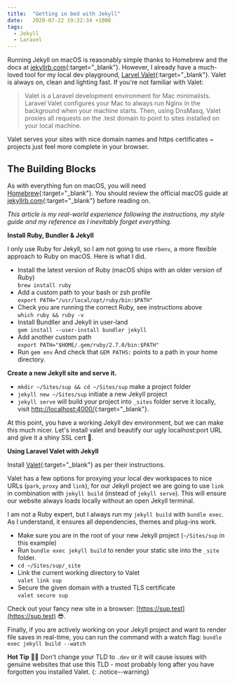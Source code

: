 ```yaml
---
title:  "Getting in bed with Jekyll"
date:   2020-07-22 19:32:34 +1000
tags:
  - Jekyll
  - Laravel
---
```

Running Jekyll on macOS is reasonably simple thanks to Homebrew and the docs at [jekyllrb.com](https://jekyllrb.com/docs/installation/macos/){:target="_blank"}. However, I already have a much-loved tool for my local dev playground, [Larvel Valet](https://laravel.com/docs/7.x/valet){:target="_blank"}. Valet is always on, clean and lighting fast. If you're not familiar with Valet:

> Valet is a Laravel development environment for Mac minimalists. Laravel Valet configures your Mac to always run Nginx in the background when your machine starts. Then, using DnsMasq, Valet proxies all requests on the .test domain to point to sites installed on your local machine.

Valet serves your sites with nice domain names and https certificates ~ projects just feel more complete in your browser.

## The Building Blocks

As with everything fun on macOS, you will need [Homebrew](https://brew.sh/){:target="_blank"}. You should review the official macOS guide at [jekyllrb.com](https://jekyllrb.com/docs/installation/macos/){:target="_blank"} before reading on. 

_This article is my real-world experience following the instructions, my style guide and my reference as I inevitably forget everything._

**Install Ruby, Bundler & Jekyll**

I only use Ruby for Jekyll, so I am not going to use `rbenv`, a more flexible approach to Ruby on macOS. Here is what I did.

- Install the latest version of Ruby (macOS ships with an older version of Ruby)<br>
	`brew install ruby`
- Add a custom path to your bash or zsh profile<br>
	`export PATH="/usr/local/opt/ruby/bin:$PATH"`
- Check you are running the correct Ruby, see instructions above<br>
	`which ruby && ruby -v`
- Install Bundller and Jekyll in user-land<br>
	`gem install --user-install bundler jekyll`
- Add another custom path<br>
	`export PATH="$HOME/.gem/ruby/2.7.0/bin:$PATH"`
- Run `gem env` And check that `GEM PATHS:` points to a path in your home directory.

**Create a new Jekyll site and serve it.**

- `mkdir ~/Sites/sup && cd ~/Sites/sup` make a project folder
- `jekyll new ~/Sites/sup` initiate a new Jekyll project
- `jekyll serve` will build your project into `_sites` folder serve it locally, visit [http://localhost:4000/](http://localhost:4000/){:target="_blank"}.

At this point, you have a working Jekyll dev environment, but we can make this much nicer. Let's install valet and beautify our ugly localhost:port URL and give it a shiny SSL cert 🔐.

**Using Laravel Valet with Jekyll**

Install [Valet](https://laravel.com/docs/7.x/valet#installation){:target="_blank"} as per their instructions.

Valet has a few options for proxying your local dev workspaces to nice URLs (`park`, `proxy` and `link`), for our Jekyll project we are going to use `link` in combination with `jekyll build` (instead of `jekyll serve`). This will ensure our website always loads locally without an open Jekyll terminal.

I am not a Ruby expert, but I always run my `jekyll build` with `bundle exec`. As I understand, it ensures all dependencies, themes and plug-ins work.

- Make sure you are in the root of your new Jekyll project (`~/Sites/sup` in this example)
- Run `bundle exec jekyll build` to render your static site into the `_site` folder.
- `cd ~/Sites/sup/_site`
- Link the current working directory to Valet<br>
	`valet link sup`
- Secure the given domain with a trusted TLS certificate<br>
	`valet secure sup`

Check out your fancy new site in a browser: [https://sup.test](https://sup.test) 😎.

Finally, if you are actively working on your Jekyll project and want to render file saves in real-time, you can run the command with a watch flag:
	`bundle exec jekyll build --watch`

**Hot Tip** 💁‍♂️ Don't change your TLD to `.dev` or it will cause issues with genuine websites that use this TLD - most probably long after you have forgotten you installed Valet.
{: .notice--warning}
